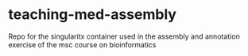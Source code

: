 # teaching-med-assembly
Repo for the singularitx container used in the assembly and annotation exercise of the msc course on bioinformatics
